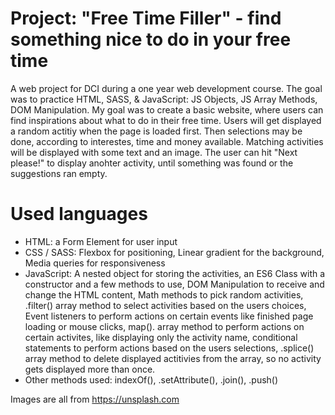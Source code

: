 # Project: "Free Time Filler" - find something nice to do in your free time
A web project for DCI during a one year web development course. The goal was to practice HTML, SASS, &amp; JavaScript: JS Objects, JS Array Methods, DOM Manipulation. My goal was to create a basic website, where users can find inspirations about what to do in their free time. Users will get displayed a random actitiy when the page is loaded first. Then selections may be done, according to interestes, time and money available. Matching activities will be displayed with some text and an image. The user can hit "Next please!" to display anohter activity, until something was found or the suggestions ran empty.

# Used languages
- HTML: a Form Element for user input
- CSS / SASS: Flexbox for positioning, Linear gradient for the background, Media queries for responsiveness
- JavaScript: A nested object for storing the activities, an ES6 Class with a constructor and a few methods to use, DOM Manipulation to receive and change the HTML content, Math methods to pick random activities, .filter() array method to select activities based on the users choices, Event listeners to perform actions on certain events like finished page loading or mouse clicks, map(). array method to perform actions on certain activites, like displaying only the activity name, conditional statements to perform actions based on the users selections, .splice() array method to delete displayed actitivies from the array, so no activity gets displayed more than once.
- Other methods used: indexOf(), .setAttribute(), .join(), .push()

Images are all from https://unsplash.com
